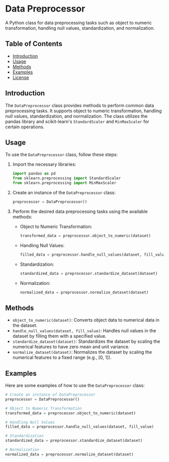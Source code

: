 # Data Preprocessor

A Python class for data preprocessing tasks such as object to numeric transformation, handling null values, standardization, and normalization.

## Table of Contents
- [Introduction](#introduction)
- [Usage](#usage)
- [Methods](#methods)
- [Examples](#examples)
- [License](#license)

## Introduction

The `DataPreprocessor` class provides methods to perform common data preprocessing tasks. It supports object to numeric transformation, handling null values, standardization, and normalization. The class utilizes the pandas library and scikit-learn's `StandardScaler` and `MinMaxScaler` for certain operations.

## Usage

To use the `DataPreprocessor` class, follow these steps:

1. Import the necessary libraries:
    ```python
    import pandas as pd
    from sklearn.preprocessing import StandardScaler
    from sklearn.preprocessing import MinMaxScaler
    ```

2. Create an instance of the `DataPreprocessor` class:
    ```python
    preprocessor = DataPreprocessor()
    ```

3. Perform the desired data preprocessing tasks using the available methods:
    - Object to Numeric Transformation:
        ```python
        transformed_data = preprocessor.object_to_numeric(dataset)
        ```
    - Handling Null Values:
        ```python
        filled_data = preprocessor.handle_null_values(dataset, fill_value)
        ```
    - Standardization:
        ```python
        standardized_data = preprocessor.standardize_dataset(dataset)
        ```
    - Normalization:
        ```python
        normalized_data = preprocessor.normalize_dataset(dataset)
        ```

## Methods

- `object_to_numeric(dataset)`: Converts object data to numerical data in the dataset.
- `handle_null_values(dataset, fill_value)`: Handles null values in the dataset by filling them with a specified value.
- `standardize_dataset(dataset)`: Standardizes the dataset by scaling the numerical features to have zero mean and unit variance.
- `normalize_dataset(dataset)`: Normalizes the dataset by scaling the numerical features to a fixed range (e.g., [0, 1]).

## Examples

Here are some examples of how to use the `DataPreprocessor` class:

```python
# Create an instance of DataPreprocessor
preprocessor = DataPreprocessor()

# Object to Numeric Transformation
transformed_data = preprocessor.object_to_numeric(dataset)

# Handling Null Values
filled_data = preprocessor.handle_null_values(dataset, fill_value)

# Standardization
standardized_data = preprocessor.standardize_dataset(dataset)

# Normalization
normalized_data = preprocessor.normalize_dataset(dataset)
